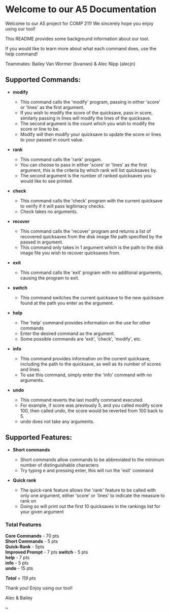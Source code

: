 # Welcome to our A5 Documentation
Welcome to our A5 project for COMP 211! We sincerely hope you enjoy using our tool!

  

This README provides some background information about our tool.

If you would like to learn more about what each command does, use the help command!

  

Teammates: Bailey Van Wormer (bvanwo) & Alec Nipp (alecjn)

  

## Supported Commands:

 - **modify**
	 - This command calls the 'modify' program, passing in either 'score' or 'lines' as the first argument.
     - If you wish to modify the score of the quicksave, pass in score, similarly passing in lines will modify the lines of the quicksave.
     - The second argument is the count which you wish to modify the score or line to be.
     - Modify will then modify your quicksave to update the score or lines to your passed in count value.
- **rank**
	- This command calls the 'rank' progam.
	- You can choose to pass in either 'score' or 'lines' as the first argument, this is the criteria by which rank will list quicksaves by.
	- The second argument is the number of ranked quicksaves you would like to see printed.

- **check**
	- This command calls the 'check' program with the current quicksave to verify if it will pass legitimacy checks.
	- Check takes no arguments.

- **recover**
	- This command calls the 'recover' program and returns a list of recovered quicksaves from the disk image file path specified by the passed in argument.
	- This command only takes in 1 argument which is the path to the disk image file you wish to recover quicksaves from.

- **exit**
	- This command calls the 'exit' program with no additonal arguments, causing the program to exit.

- **switch**
	- This command switches the current quicksave to the new quicksave found at the path you enter as the argument.

- **help**
	- The 'help' command provides information on the use for other commands
	- Enter the desired command as the argument.
	- Some possible commands are 'exit', 'check', 'modify', etc.

- **info**
	- This command provides information on the current quicksave, including the path to the quicksave, as well as its number of scores and lines.
	- To use this command, simply enter the 'info' command with no arguments.

- **undo**
	- This command reverts the last modify command executed.
	- For example, if score was previously 5, and you called modify score 100, then called undo, the score would be reverted from 100 back to 5.
	- undo does not take any arguments.
## Supported Features:

 - **Short commands**
	 - Short commands allow commands to be abbreviated to the minimum number of distinguishable characters
	 - Try typing e and pressing enter, this will run the 'exit' command

- **Quick rank**
	- The quick-rank feature allows the 'rank' feature to be called with only one argument, either 'score' or 'lines' to indicate the measure to rank on
	- Doing so will print out the first 10 quicksaves in the rankings list for your given argument

### Total Features
**Core Commands** - 70 pts  
**Short Commands** - 5 pts  
**Quick-Rank** - 5pts  
**Improved Prompt** - 7 pts
**switch** - 5 pts  
**help** - 7 pts  
**info** - 5 pts  
**undo** - 15 pts

  
***Total*** = *119 pts*


  

Thank you! Enjoy using our tool!

  

Alec & Bailey

~
